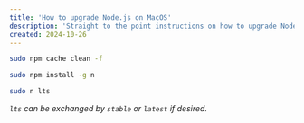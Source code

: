 ```yaml
---
title: 'How to upgrade Node.js on MacOS'
description: 'Straight to the point instructions on how to upgrade Node.js on MacOS.'
created: 2024-10-26
---
```


```bash
sudo npm cache clean -f
```

```bash
sudo npm install -g n
```

```bash
sudo n lts
```

_`lts` can be exchanged by `stable` or `latest` if desired._